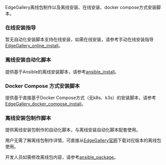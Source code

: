 EdgeGallery离线包制作以及离线安装、在线安装、docker compose方式安装脚本。

### 在线安装指导

暂无自动化安装脚本支持在线安装，如需在线安装，请参考手动在线安装指导[EdgeGallery_online_install](EdgeGallery_online_install/EdgeGallery_online_installation_guide.md)。

### 离线安装自动化脚本

提供基于Ansible的离线安装脚本，请参考[ansible_install](ansible_install/README-cn.md)。

### Docker Compose 方式安装脚本

提供基于直接基于Docker Compose方式（无k8s、k3s）的安装脚本，请参考[EdgeGallery_docker_compose_install](EdgeGallery_docker_compose_install/README.md)。

### 离线安装包制作脚本

提供离线安装包制作的自动化脚本，与离线安装自动化脚本配套使用。

用户无需了解离线包制作详情，可直接从[EdgeGallery官网](https://www.edgegallery.org/download/)下载对应版本的离线包使用。

开发人员如需修改离线包内容，请参考[ansible_package](ansible_package)。